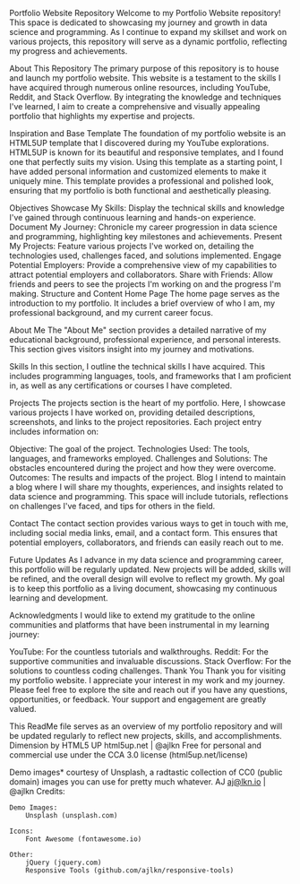 Portfolio Website Repository
Welcome to my Portfolio Website repository! This space is dedicated to showcasing my journey and growth in data science and programming. As I continue to expand my skillset and work on various projects, this repository will serve as a dynamic portfolio, reflecting my progress and achievements.

About This Repository
The primary purpose of this repository is to house and launch my portfolio website. This website is a testament to the skills I have acquired through numerous online resources, including YouTube, Reddit, and Stack Overflow. By integrating the knowledge and techniques I've learned, I aim to create a comprehensive and visually appealing portfolio that highlights my expertise and projects.

Inspiration and Base Template
The foundation of my portfolio website is an HTML5UP template that I discovered during my YouTube explorations. HTML5UP is known for its beautiful and responsive templates, and I found one that perfectly suits my vision. Using this template as a starting point, I have added personal information and customized elements to make it uniquely mine. This template provides a professional and polished look, ensuring that my portfolio is both functional and aesthetically pleasing.

Objectives
Showcase My Skills: Display the technical skills and knowledge I've gained through continuous learning and hands-on experience.
Document My Journey: Chronicle my career progression in data science and programming, highlighting key milestones and achievements.
Present My Projects: Feature various projects I've worked on, detailing the technologies used, challenges faced, and solutions implemented.
Engage Potential Employers: Provide a comprehensive view of my capabilities to attract potential employers and collaborators.
Share with Friends: Allow friends and peers to see the projects I'm working on and the progress I'm making.
Structure and Content
Home Page
The home page serves as the introduction to my portfolio. It includes a brief overview of who I am, my professional background, and my current career focus.

About Me
The "About Me" section provides a detailed narrative of my educational background, professional experience, and personal interests. This section gives visitors insight into my journey and motivations.

Skills
In this section, I outline the technical skills I have acquired. This includes programming languages, tools, and frameworks that I am proficient in, as well as any certifications or courses I have completed.

Projects
The projects section is the heart of my portfolio. Here, I showcase various projects I have worked on, providing detailed descriptions, screenshots, and links to the project repositories. Each project entry includes information on:

Objective: The goal of the project.
Technologies Used: The tools, languages, and frameworks employed.
Challenges and Solutions: The obstacles encountered during the project and how they were overcome.
Outcomes: The results and impacts of the project.
Blog
I intend to maintain a blog where I will share my thoughts, experiences, and insights related to data science and programming. This space will include tutorials, reflections on challenges I've faced, and tips for others in the field.

Contact
The contact section provides various ways to get in touch with me, including social media links, email, and a contact form. This ensures that potential employers, collaborators, and friends can easily reach out to me.

Future Updates
As I advance in my data science and programming career, this portfolio will be regularly updated. New projects will be added, skills will be refined, and the overall design will evolve to reflect my growth. My goal is to keep this portfolio as a living document, showcasing my continuous learning and development.

Acknowledgments
I would like to extend my gratitude to the online communities and platforms that have been instrumental in my learning journey:

YouTube: For the countless tutorials and walkthroughs.
Reddit: For the supportive communities and invaluable discussions.
Stack Overflow: For the solutions to countless coding challenges.
Thank You
Thank you for visiting my portfolio website. I appreciate your interest in my work and my journey. Please feel free to explore the site and reach out if you have any questions, opportunities, or feedback. Your support and engagement are greatly valued.

This ReadMe file serves as an overview of my portfolio repository and will be updated regularly to reflect new projects, skills, and accomplishments.
Dimension by HTML5 UP
html5up.net | @ajlkn
Free for personal and commercial use under the CCA 3.0 license (html5up.net/license)

Demo images* courtesy of Unsplash, a radtastic collection of CC0 (public domain) images
you can use for pretty much whatever.
AJ
aj@lkn.io | @ajlkn
Credits:

	Demo Images:
		Unsplash (unsplash.com)

	Icons:
		Font Awesome (fontawesome.io)

	Other:
		jQuery (jquery.com)
		Responsive Tools (github.com/ajlkn/responsive-tools)
